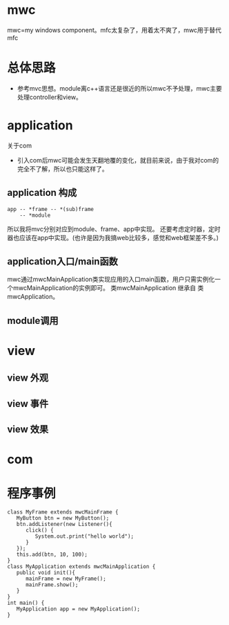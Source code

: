 mwc
===

mwc=my windows component。mfc太复杂了，用着太不爽了，mwc用于替代mfc

# 总体思路
- 参考mvc思想。module离c++语言还是很近的所以mwc不予处理，mwc主要处理controller和view。

# application
关于com
- 引入com后mwc可能会发生天翻地覆的变化，就目前来说，由于我对com的完全不了解，所以也只能这样了。
## application 构成

    app -- *frame -- *(sub)frame
        -- *module
    
所以我将mvc分别对应到module、frame、app中实现。
还要考虑定时器，定时器也应该在app中实现。(也许是因为我搞web比较多，感觉和web框架差不多。)

## application入口/main函数
mwc通过mwcMainApplication类实现应用的入口main函数，用户只需实例化一个mwcMainApplication的实例即可。
类mwcMainApplication 继承自 类mwcApplication。

## module调用


# view
## view 外观
## view 事件
## view 效果

# com

# 程序事例

    class MyFrame extends mwcMainFrame {
       MyButton btn = new MyButton();
       btn.addListener(new Listener(){
          click() {
             System.out.print("hello world");
          }
       });
       this.add(btn, 10, 100);
    }
    class MyApplication extends mwcMainApplication {
       public void init(){
          mainFrame = new MyFrame();
          mainFrame.show();
       }
    }
    int main() {
       MyApplication app = new MyApplication();
    }
